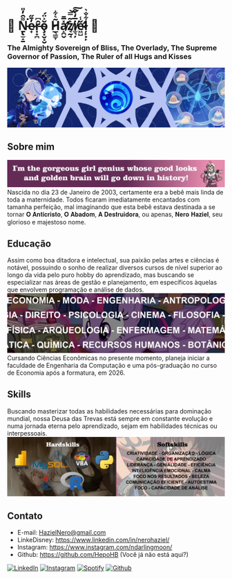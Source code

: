 # 🖤 Ṉ̵̢̫̝̱͌̑̓̎͘e̷̟̓̄̋r̵͓̟̪̂͆ǒ̴̧͓̬͓̮͐̈́  H̷̲͉͇̞͂͛͋a̸̛̝̪̬̽̅̄z̸̘̰̘͐͂̿͝͠i̸̫͉̦̅̒̀̂ě̷̛͖̺̾ļ̷̙͙̙͋̐͛ 🖤

### The Almighty Sovereign of Bliss, The Overlady, The Supreme Governor of Passion, The Ruler of all Hugs and Kisses 
<img src="FurinaGithub.png" />

## Sobre mim
<img src="imagem_2024-09-04_192839968.png" />
Nascida no dia 23 de Janeiro de 2003, certamente era a bebê mais linda de toda a maternidade. Todos ficaram imediatamente encantados com tamanha perfeição, mal imaginando que esta bebê estava destinada a se tornar 𝐎 𝐀𝐧𝐭𝐢𝐜𝐫𝐢𝐬𝐭𝐨, 𝐎 𝐀𝐛𝐚𝐝𝐨𝐦, 𝐀 𝐃𝐞𝐬𝐭𝐫𝐮𝐢𝐝𝐨𝐫𝐚, ou apenas, 𝐍𝐞𝐫𝐨 𝐇𝐚𝐳𝐢𝐞𝐥, seu glorioso e majestoso nome.

## Educação
Assim como boa ditadora e intelectual, sua paixão pelas artes e ciências é notável, possuindo o sonho de realizar diversos cursos de nível superior ao longo da vida pelo puro hobby do aprendizado, mas buscando se especializar nas áreas de gestão e planejamento, em específicos àquelas que envolvem programação e análise de dados.
<img src="imagem_2024-09-04_192913690.png" />
Cursando Ciências Econômicas no presente momento, planeja iniciar a faculdade de Engenharia da Computação e uma pós-graduação no curso de Economia após a formatura, em 2026.

## Skills
Buscando masterizar todas as habilidades necessárias para dominação mundial, nossa Deusa das Trevas está sempre em constante evolução e numa jornada eterna pelo aprendizado, sejam em habilidades técnicas ou interpessoais.
<img src="imagem_2024-09-04_193015821.png" />


## Contato

- E-mail: HazielNero@gmail.com
- LinkeDisney: https://www.linkedin.com/in/nerohaziel/
- Instagram: https://www.instagram.com/ndarlingmoon/
- Github: https://github.com/HepoHB (Você já não está aqui?)

<a href="https://www.linkedin.com/in/nerohaziel/" target="_blank"><img src="https://img.shields.io/badge/LinkedIn-%230077B5.svg?&style=flat-square&logo=linkedin&logoColor=white" alt="LinkedIn"></a>
<a href="https://www.instagram.com/ndarlingmoon/" target="_blank"><img src="https://img.shields.io/badge/Instagram-%23E4405F.svg?&style=flat-square&logo=instagram&logoColor=white" alt="Instagram"></a>
<a href="https://open.spotify.com/playlist/55CbMzZ6OykcXclmkU0zZz" target="_blank"><img src="https://img.shields.io/badge/Spotify-%231ED760.svg?&style=flat-square&logo=spotify&logoColor=white" alt="Spotify"></a>
<a href="https://github.com/HepoHB" target="_blank"><img src="https://img.shields.io/github/followers/HepoHB?style=social" alt="Github"></a>
